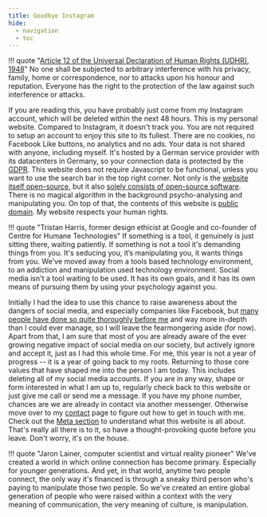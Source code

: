 ```yaml
---
title: Goodbye Instagram
hide:
  - navigation
  - toc
---
```


!!! quote "[Article 12 of the Universal Declaration of Human Rights (UDHR), 1948](https://www.un.org/en/universal-declaration-human-rights/)"
	No one shall be subjected to arbitrary interference with his privacy, family, home or correspondence, nor to attacks upon his honour and reputation. Everyone has the right to the protection of the law against such interference or attacks.

If you are reading this, you have probably just come from my Instagram account, which will be deleted within the next 48 hours. This is my personal website. Compared to Instagram, it doesn't track you. You are not required to setup an account to enjoy this site to its fullest. There are no cookies, no Facebook Like buttons, no analytics and no ads. Your data is not shared with anyone, including myself. It's hosted by a German service provider with its datacenters in Germany, so your connection data is protected by the [GDPR](https://eur-lex.europa.eu/eli/reg/2016/679/oj). This website does not require Javascript to be functional, unless you want to use the search bar in the top right corner. Not only is the [website itself open-source](https://github.com/elsenm/digital-garden), but it also [solely consists of open-source software](/about/#tech-stack). There is no magical algorithm in the background psycho-analysing and manipulating you. On top of that, the contents of this website is [public domain](/license). My website respects your human rights.

!!! quote "Tristan Harris, former design ethicist at Google and co-founder of Centre for Humane Technologies"
	If something is a tool, it genuinely is just sitting there, waiting patiently. If something is not a tool it's demanding things from you. It's seducing you, it’s manipulating you, it wants things from you. We've moved away from a tools based technology environment, to an addiction and manipulation used technology environment. Social media isn't a tool waiting to be used. It has its own goals, and it has its own means of pursuing them by using your psychology against you.

Initially I had the idea to use this chance to raise awareness about the dangers of social media, and especially companies like Facebook, but [many people have done so quite thoroughly before me](https://duckduckgo.com/?q=Why+you+should+quit+social+media) and way more in-depth than I could ever manage, so I will leave the fearmongering aside (for now). Apart from that, I am sure that most of you are already aware of the ever growing negative impact of social media on our society, but actively ignore and accept it, just as I had this whole time. For me, this year is not a year of progress -- it is a year of going back to my roots. Returning to those core values that have shaped me into the person I am today. This includes deleting all of my social media accounts. If you are in any way, shape or form interested in what I am up to, regularly check back to this website or just give me call or send me a message. If you have my phone number, chances are we are already in contact via another messenger. Otherwise move over to my [contact](/contact) page to figure out how to get in touch with me. Check out the [Meta section](/about) to understand what this website is all about. That's really all there is to it, so have a thought-provoking quote before you leave. Don't worry,  it's on the house.

!!! quote "Jaron Lainer, computer scientist and virtual reality pioneer"
    We've created a world in which online connection has become primary. Especially for younger generations. And yet, in that world, anytime two people connect, the only way it's financed is through a sneaky third person who's paying to manipulate those two people. So we've created an entire global generation of people who were raised within a context with the very meaning of communication, the very meaning of culture, is manipulation.
